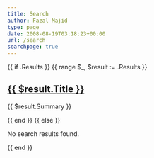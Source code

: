 ```yaml
---
title: Search
author: Fazal Majid
type: page
date: 2008-08-19T03:18:23+00:00
url: /search
searchpage: true
---
```


{{ if .Results }}
{{ range $_, $result := .Results }}
<h2><a href="{{ $result.Path }}">{{ $result.Title }}</a></h2>
<p>{{ $result.Summary }}</p>
{{ end }}
{{ else }}
<p>No search results found.</p>
{{ end }}
